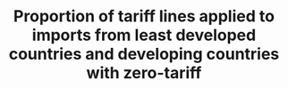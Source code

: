 ---
data_non_statistical: true
goal_meta_link: http://unstats.un.org/sdgs/files/metadata-compilation/Metadata-Goal-10.pdf
goal_meta_link_page: 12
graph: null
graph_status_notes: Assigned
graph_title: Proportion of tariff lines applied to imports from least developed countries
  and developing countries with zero-tariff
graph_type: null
graph_type_description: null
has_metadata: false
indicator: 10.a.1
indicator_name: Proportion of tariff lines applied to imports from least developed
  countries and developing countries with zero-tariff
indicator_variable: null
layout: indicator
permalink: /10-a-1/
published: true
reporting_status: notstarted
sdg_goal: 10
source_active_1: true
source_notes_1: null
source_title_1: null
target: Implement the principle of special and differential treatment for developing
  countries, in particular least developed countries, in accordance with World Trade
  Organization agreements.
target_id: 10.a
title: Proportion of tariff lines applied to imports from least developed countries
  and developing countries with zero-tariff
un_custodial_agency: ITC, UNCTAD, WHO
un_designated_tier: '1'
variable_description: null
variable_notes: null
---